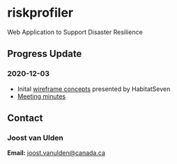 # riskprofiler
Web Application to Support Disaster Resilience

## Progress Update

### 2020-12-03

* Inital [wireframe concepts](https://github.com/OpenDRR/riskprofiler/tree/master/docs/ux/2020-2021/wireframes/2020-12-03) presented by HabitatSeven
* [Meeting minutes](https://github.com/OpenDRR/riskprofiler/wiki/Design-Meeting-Internal-December-3,-2020)

## Contact

### Joost van Ulden
**Email:** joost.vanulden@canada.ca
